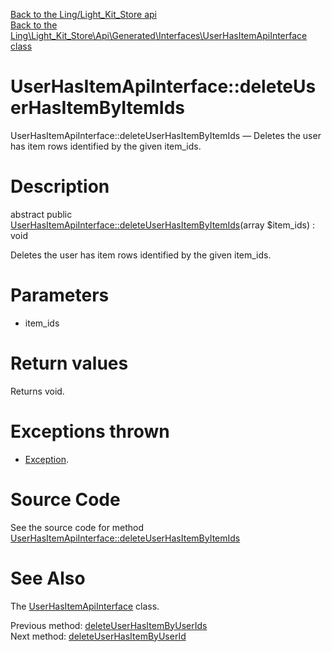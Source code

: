 [Back to the Ling/Light_Kit_Store api](https://github.com/lingtalfi/Light_Kit_Store/blob/master/doc/api/Ling/Light_Kit_Store.md)<br>
[Back to the Ling\Light_Kit_Store\Api\Generated\Interfaces\UserHasItemApiInterface class](https://github.com/lingtalfi/Light_Kit_Store/blob/master/doc/api/Ling/Light_Kit_Store/Api/Generated/Interfaces/UserHasItemApiInterface.md)


UserHasItemApiInterface::deleteUserHasItemByItemIds
================



UserHasItemApiInterface::deleteUserHasItemByItemIds — Deletes the user has item rows identified by the given item_ids.




Description
================


abstract public [UserHasItemApiInterface::deleteUserHasItemByItemIds](https://github.com/lingtalfi/Light_Kit_Store/blob/master/doc/api/Ling/Light_Kit_Store/Api/Generated/Interfaces/UserHasItemApiInterface/deleteUserHasItemByItemIds.md)(array $item_ids) : void




Deletes the user has item rows identified by the given item_ids.




Parameters
================


- item_ids

    


Return values
================

Returns void.


Exceptions thrown
================

- [Exception](http://php.net/manual/en/class.exception.php).&nbsp;







Source Code
===========
See the source code for method [UserHasItemApiInterface::deleteUserHasItemByItemIds](https://github.com/lingtalfi/Light_Kit_Store/blob/master/Api/Generated/Interfaces/UserHasItemApiInterface.php#L257-L257)


See Also
================

The [UserHasItemApiInterface](https://github.com/lingtalfi/Light_Kit_Store/blob/master/doc/api/Ling/Light_Kit_Store/Api/Generated/Interfaces/UserHasItemApiInterface.md) class.

Previous method: [deleteUserHasItemByUserIds](https://github.com/lingtalfi/Light_Kit_Store/blob/master/doc/api/Ling/Light_Kit_Store/Api/Generated/Interfaces/UserHasItemApiInterface/deleteUserHasItemByUserIds.md)<br>Next method: [deleteUserHasItemByUserId](https://github.com/lingtalfi/Light_Kit_Store/blob/master/doc/api/Ling/Light_Kit_Store/Api/Generated/Interfaces/UserHasItemApiInterface/deleteUserHasItemByUserId.md)<br>

